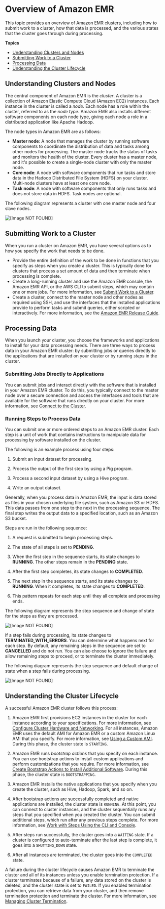 # Overview of Amazon EMR<a name="emr-overview"></a>

 This topic provides an overview of Amazon EMR clusters, including how to submit work to a cluster, how that data is processed, and the various states that the cluster goes through during processing\. 

**Topics**
+ [Understanding Clusters and Nodes](#emr-overview-clusters)
+ [Submitting Work to a Cluster](#emr-work-cluster)
+ [Processing Data](#emr-overview-data-processing)
+ [Understanding the Cluster Lifecycle](#emr-overview-cluster-lifecycle)

## Understanding Clusters and Nodes<a name="emr-overview-clusters"></a>

The central component of Amazon EMR is the *cluster*\. A cluster is a collection of Amazon Elastic Compute Cloud \(Amazon EC2\) instances\. Each instance in the cluster is called a *node*\. Each node has a role within the cluster, referred to as the *node type*\. Amazon EMR also installs different software components on each node type, giving each node a role in a distributed application like Apache Hadoop\.

 The node types in Amazon EMR are as follows: 
+ **Master node**: A node that manages the cluster by running software components to coordinate the distribution of data and tasks among other nodes for processing\. The master node tracks the status of tasks and monitors the health of the cluster\. Every cluster has a master node, and it's possible to create a single\-node cluster with only the master node\.
+ **Core node**: A node with software components that run tasks and store data in the Hadoop Distributed File System \(HDFS\) on your cluster\. Multi\-node clusters have at least one core node\.
+ **Task node**: A node with software components that only runs tasks and does not store data in HDFS\. Task nodes are optional\.

 The following diagram represents a cluster with one master node and four slave nodes\. 

![\[Image NOT FOUND\]](http://docs.aws.amazon.com/emr/latest/ManagementGuide/images/cluster-node-types.png)

## Submitting Work to a Cluster<a name="emr-work-cluster"></a>

When you run a cluster on Amazon EMR, you have several options as to how you specify the work that needs to be done\. 
+ Provide the entire definition of the work to be done in functions that you specify as steps when you create a cluster\. This is typically done for clusters that process a set amount of data and then terminate when processing is complete\. 
+ Create a long\-running cluster and use the Amazon EMR console, the Amazon EMR API, or the AWS CLI to submit steps, which may contain one or more jobs\. For more information, see [Submit Work to a Cluster](AddingStepstoaJobFlow.md)\. 
+ Create a cluster, connect to the master node and other nodes as required using SSH, and use the interfaces that the installed applications provide to perform tasks and submit queries, either scripted or interactively\. For more information, see the [Amazon EMR Release Guide](http://docs.aws.amazon.com/emr/latest/ReleaseGuide/)\. 

## Processing Data<a name="emr-overview-data-processing"></a>

When you launch your cluster, you choose the frameworks and applications to install for your data processing needs\. There are three ways to process data in your Amazon EMR cluster: by submitting jobs or queries directly to the applications that are installed on your cluster or by running *steps* in the cluster\.

### Submitting Jobs Directly to Applications<a name="emr-overview-submitting-jobs"></a>

You can submit jobs and interact directly with the software that is installed in your Amazon EMR cluster\. To do this, you typically connect to the master node over a secure connection and access the interfaces and tools that are available for the software that runs directly on your cluster\. For more information, see [Connect to the Cluster](emr-connect-master-node.md)\.

### Running Steps to Process Data<a name="emr-overview-steps"></a>

You can submit one or more ordered steps to an Amazon EMR cluster\. Each step is a unit of work that contains instructions to manipulate data for processing by software installed on the cluster\.

 The following is an example process using four steps: 

1. Submit an input dataset for processing\.

1. Process the output of the first step by using a Pig program\.

1. Process a second input dataset by using a Hive program\.

1. Write an output dataset\.

Generally, when you process data in Amazon EMR, the input is data stored as files in your chosen underlying file system, such as Amazon S3 or HDFS\. This data passes from one step to the next in the processing sequence\. The final step writes the output data to a specified location, such as an Amazon S3 bucket\.

 Steps are run in the following sequence: 

1. A request is submitted to begin processing steps\.

1. The state of all steps is set to **PENDING**\.

1. When the first step in the sequence starts, its state changes to **RUNNING**\. The other steps remain in the **PENDING** state\.

1. After the first step completes, its state changes to **COMPLETED**\.

1. The next step in the sequence starts, and its state changes to **RUNNING**\. When it completes, its state changes to **COMPLETED**\.

1. This pattern repeats for each step until they all complete and processing ends\.

The following diagram represents the step sequence and change of state for the steps as they are processed\. 

![\[Image NOT FOUND\]](http://docs.aws.amazon.com/emr/latest/ManagementGuide/images/step-sequence.png)

If a step fails during processing, its state changes to **TERMINATED\_WITH\_ERRORS**\. You can determine what happens next for each step\. By default, any remaining steps in the sequence are set to **CANCELLED** and do not run\. You can also choose to ignore the failure and allow remaining steps to proceed, or to terminate the cluster immediately\.

The following diagram represents the step sequence and default change of state when a step fails during processing\. 

![\[Image NOT FOUND\]](http://docs.aws.amazon.com/emr/latest/ManagementGuide/images/step-sequence-failed.png)

## Understanding the Cluster Lifecycle<a name="emr-overview-cluster-lifecycle"></a>

 A successful Amazon EMR cluster follows this process: 

1. Amazon EMR first provisions EC2 instances in the cluster for each instance according to your specifications\. For more information, see [Configure Cluster Hardware and Networking](emr-plan-instances.md)\. For all instances, Amazon EMR uses the default AMI for Amazon EMR or a custom Amazon Linux AMI that you specify\. For more information, see [Using a Custom AMI](emr-custom-ami.md)\. During this phase, the cluster state is `STARTING`\.

1. Amazon EMR runs *bootstrap actions* that you specify on each instance\. You can use bootstrap actions to install custom applications and perform customizations that you require\. For more information, see [Create Bootstrap Actions to Install Additional Software](emr-plan-bootstrap.md)\. During this phase, the cluster state is `BOOTSTRAPPING`\. 

1. Amazon EMR installs the native applications that you specify when you create the cluster, such as Hive, Hadoop, Spark, and so on\.

1.  After bootstrap actions are successfully completed and native applications are installed, the cluster state is `RUNNING`\. At this point, you can connect to cluster instances, and the cluster sequentially runs any steps that you specified when you created the cluster\. You can submit additional steps, which run after any previous steps complete\. For more information, see [Work with Steps Using the CLI and Console](emr-work-with-steps.md)\. 

1. After steps run successfully, the cluster goes into a `WAITING` state\. If a cluster is configured to auto\-terminate after the last step is complete, it goes into a `SHUTTING_DOWN` state\. 

1. After all instances are terminated, the cluster goes into the `COMPLETED` state\.

A failure during the cluster lifecycle causes Amazon EMR to terminate the cluster and all of its instances unless you enable termination protection\. If a cluster terminates because of a failure, any data stored on the cluster is deleted, and the cluster state is set to `FAILED`\. If you enabled termination protection, you can retrieve data from your cluster, and then remove termination protection and terminate the cluster\. For more information, see [Managing Cluster Termination](UsingEMR_TerminationProtection.md)\. 